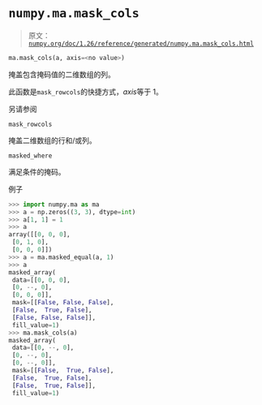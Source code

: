 # `numpy.ma.mask_cols`

> 原文：[`numpy.org/doc/1.26/reference/generated/numpy.ma.mask_cols.html`](https://numpy.org/doc/1.26/reference/generated/numpy.ma.mask_cols.html)

```py
ma.mask_cols(a, axis=<no value>)
```

掩盖包含掩码值的二维数组的列。

此函数是`mask_rowcols`的快捷方式，*axis*等于 1。

另请参阅

`mask_rowcols`

掩盖二维数组的行和/或列。

`masked_where`

满足条件的掩码。

例子

```py
>>> import numpy.ma as ma
>>> a = np.zeros((3, 3), dtype=int)
>>> a[1, 1] = 1
>>> a
array([[0, 0, 0],
 [0, 1, 0],
 [0, 0, 0]])
>>> a = ma.masked_equal(a, 1)
>>> a
masked_array(
 data=[[0, 0, 0],
 [0, --, 0],
 [0, 0, 0]],
 mask=[[False, False, False],
 [False,  True, False],
 [False, False, False]],
 fill_value=1)
>>> ma.mask_cols(a)
masked_array(
 data=[[0, --, 0],
 [0, --, 0],
 [0, --, 0]],
 mask=[[False,  True, False],
 [False,  True, False],
 [False,  True, False]],
 fill_value=1) 
```
